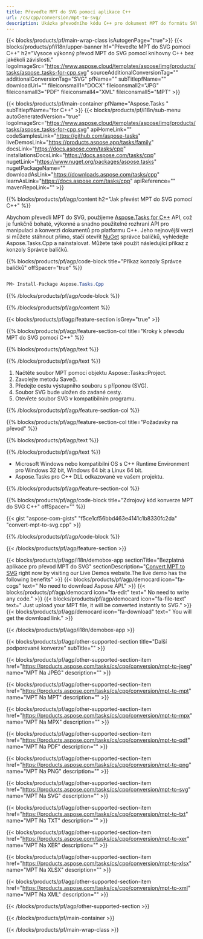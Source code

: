 ```yaml
---
title: Převeďte MPT do SVG pomocí aplikace C++ 
url: /cs/cpp/conversion/mpt-to-svg/ 
description: Ukázka převodního kódu C++ pro dokument MPT do formátu SVG. Použijte ukázkový kód pro dávkový převod MPT do SVG v jakékoli aplikaci C++.
---
```


{{< blocks/products/pf/main-wrap-class isAutogenPage="true">}}
{{< blocks/products/pf/i18n/upper-banner h1="Převeďte MPT do SVG pomocí C++" h2="Vysoce výkonný převod MPT do SVG pomocí knihovny C++ bez jakékoli závislosti." logoImageSrc="https://www.aspose.cloud/templates/aspose/img/products/tasks/aspose_tasks-for-cpp.svg" sourceAdditionalConversionTag="" additionalConversionTag="SVG" pfName="" subTitlepfName="" downloadUrl="" fileiconsmall1="DOCX" fileiconsmall2="JPG" fileiconsmall3="PDF" fileiconsmall4="XML" fileiconsmall5="MPT" >}}

{{< blocks/products/pf/main-container pfName="Aspose.Tasks " subTitlepfName="for C++" >}}
{{< blocks/products/pf/i18n/sub-menu autoGeneratedVersion="true" logoImageSrc="https://www.aspose.cloud/templates/aspose/img/products/tasks/aspose_tasks-for-cpp.svg" apiHomeLink="" codeSamplesLink="https://github.com/aspose-tasks" liveDemosLink="https://products.aspose.app/tasks/family" docsLink="https://docs.aspose.com/tasks/cpp" installationsDocsLink="https://docs.aspose.com/tasks/cpp" nugetLink="https://www.nuget.org/packages/aspose.tasks" nugetPackageName="" downloadAsLink="https://downloads.aspose.com/tasks/cpp" learnAsLink="https://docs.aspose.com/tasks/cpp" apiReference="" mavenRepoLink="" >}}

{{% blocks/products/pf/agp/content h2="Jak převést MPT do SVG pomocí C++" %}}

 Abychom převedli MPT do SVG, použijeme
 [Aspose.Tasks for C++](https://products.aspose.com/tasks/cpp)
 API, což je funkčně bohaté, výkonné a snadno použitelné rozhraní API pro manipulaci a konverzi dokumentů pro platformu C++. Jeho nejnovější verzi si můžete stáhnout přímo, stačí otevřít
 [NuGet](https://www.nuget.org/packages/aspose.tasks)
 správce balíčků, vyhledejte
 Aspose.Tasks.Cpp
 a nainstalovat. Můžete také použít následující příkaz z konzoly Správce balíčků.

{{% blocks/products/pf/agp/code-block title="Příkaz konzoly Správce balíčků" offSpacer="true" %}}

```cs

PM> Install-Package Aspose.Tasks.Cpp

```

{{% /blocks/products/pf/agp/code-block %}}

{{% /blocks/products/pf/agp/content %}}

{{< blocks/products/pf/agp/feature-section isGrey="true" >}}

{{% blocks/products/pf/agp/feature-section-col title="Kroky k převodu MPT do SVG pomocí C++" %}}

{{% blocks/products/pf/agp/text %}}


{{% /blocks/products/pf/agp/text %}}

1. Načtěte soubor MPT pomocí objektu Aspose::Tasks::Project.
1. Zavolejte metodu Save().
1. Předejte cestu výstupního souboru s příponou (SVG).
1. Soubor SVG bude uložen do zadané cesty.
1. Otevřete soubor SVG v kompatibilním programu.

{{% /blocks/products/pf/agp/feature-section-col %}}

{{% blocks/products/pf/agp/feature-section-col title="Požadavky na převod" %}}

{{% blocks/products/pf/agp/text %}}


{{% /blocks/products/pf/agp/text %}}

- Microsoft Windows nebo kompatibilní OS s C++ Runtime Environment pro Windows 32 bit, Windows 64 bit a Linux 64 bit.
- Aspose.Tasks pro C++ DLL odkazované ve vašem projektu.

{{% /blocks/products/pf/agp/feature-section-col %}}

{{% blocks/products/pf/agp/code-block title="Zdrojový kód konverze MPT do SVG C++" offSpacer="" %}}

{{< gist "aspose-com-gists" "f5ce1cf56bbd463e4141c1b8330fc2da" "convert-mpt-to-svg.cpp" >}}

{{% /blocks/products/pf/agp/code-block %}}

{{< /blocks/products/pf/agp/feature-section >}}

<!-- aboutfile Starts -->

{{< blocks/products/pf/agp/i18n/demobox-app sectionTitle="Bezplatná aplikace pro převod MPT do SVG" sectionDescription="[Convert MPT to SVG](https://products.aspose.app/tasks/conversion/mpt-to-svg) right now by visiting our Live Demos website.The live demo has the following benefits" >}}
        {{< blocks/products/pf/agp/democard icon="fa-cogs" text=" No need to download Aspose API." >}}
        {{< blocks/products/pf/agp/democard icon="fa-edit" text=" No need to write any code." >}}
        {{< blocks/products/pf/agp/democard icon="fa-file-text" text=" Just upload your MPT file, it will be converted instantly to SVG." >}}
        {{< blocks/products/pf/agp/democard icon="fa-download" text=" You will get the download link." >}}

{{< /blocks/products/pf/agp/i18n/demobox-app >}}

<!-- aboutfile Ends -->

{{< blocks/products/pf/agp/other-supported-section title="Další podporované konverze" subTitle="" >}}

{{< blocks/products/pf/agp/other-supported-section-item href="https://products.aspose.com/tasks/cs/cpp/conversion/mpt-to-jpeg" name="MPT Na JPEG" description="" >}}

{{< blocks/products/pf/agp/other-supported-section-item href="https://products.aspose.com/tasks/cs/cpp/conversion/mpt-to-mpt" name="MPT Na MPT" description="" >}}

{{< blocks/products/pf/agp/other-supported-section-item href="https://products.aspose.com/tasks/cs/cpp/conversion/mpt-to-mpx" name="MPT Na MPX" description="" >}}

{{< blocks/products/pf/agp/other-supported-section-item href="https://products.aspose.com/tasks/cs/cpp/conversion/mpt-to-pdf" name="MPT Na PDF" description="" >}}

{{< blocks/products/pf/agp/other-supported-section-item href="https://products.aspose.com/tasks/cs/cpp/conversion/mpt-to-png" name="MPT Na PNG" description="" >}}

{{< blocks/products/pf/agp/other-supported-section-item href="https://products.aspose.com/tasks/cs/cpp/conversion/mpt-to-svg" name="MPT Na SVG" description="" >}}

{{< blocks/products/pf/agp/other-supported-section-item href="https://products.aspose.com/tasks/cs/cpp/conversion/mpt-to-txt" name="MPT Na TXT" description="" >}}

{{< blocks/products/pf/agp/other-supported-section-item href="https://products.aspose.com/tasks/cs/cpp/conversion/mpt-to-xer" name="MPT Na XER" description="" >}}

{{< blocks/products/pf/agp/other-supported-section-item href="https://products.aspose.com/tasks/cs/cpp/conversion/mpt-to-xlsx" name="MPT Na XLSX" description="" >}}

{{< blocks/products/pf/agp/other-supported-section-item href="https://products.aspose.com/tasks/cs/cpp/conversion/mpt-to-xml" name="MPT Na XML" description="" >}}



{{< /blocks/products/pf/agp/other-supported-section >}}

{{< /blocks/products/pf/main-container >}}
    
{{< /blocks/products/pf/main-wrap-class >}}